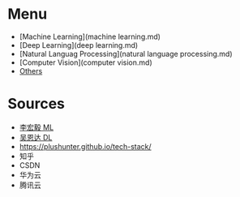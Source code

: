 # Menu

- [Machine Learning](machine learning.md)
- [Deep Learning](deep learning.md)
- [Natural Languag Processing](natural language processing.md)
- [Computer Vision](computer vision.md)
- [Others](others.md)

# Sources

- [李宏毅 ML](https://www.bilibili.com/video/BV1Wv411h7kN)
- [吴恩达 DL](https://www.bilibili.com/video/BV1FT4y1E74V)
- https://plushunter.github.io/tech-stack/
- 知乎
- CSDN
- 华为云
- 腾讯云
